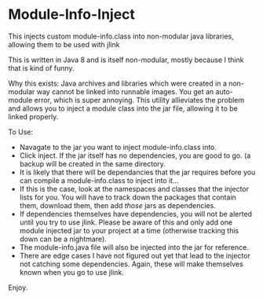# Module-Info-Inject
This injects custom module-info.class into non-modular java libraries, allowing them to be used with jlink

This is written in Java 8 and is itself non-modular, mostly because I think that is kind of funny.

Why this exists:
Java archives and libraries which were created in a non-modular way cannot be linked into runnable images. You get an auto-module error, which is super annoying. This utility allieviates the problem and allows you to inject a module class into the jar file, allowing it to be linked properly.

To Use:
- Navagate to the jar you want to inject module-info.class into. 
- Click inject. If the jar itself has no dependencies, you are good to go. (a backup will be created in the same directory.
- It is likely that there will be dependancies that the jar requires before you can compile a module-info.class to inject into it...
- If this is the case, look at the namespaces and classes that the injector lists for you. You will have to track down the packages that contain them, download them, then add *those* jars as dependencies.
- If dependencies themselves have dependencies, you will not be alerted until you try to use jlink. Please be aware of this and only add one module injected jar to your project at a time (otherwise tracking this down can be a nightmare).
- The module-info.java file will also be injected into the jar for reference.
- There are edge cases I have not figured out yet that lead to the injector not catching some dependencies. Again, these will make themselves known when you go to use jlink.

Enjoy.
